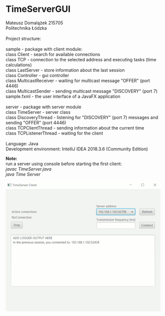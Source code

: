# TimeServerGUI
 
Mateusz Domalążek 215705<br />
Politechnika Łódzka<br />
<br />
Project structure:<br />
<br />
sample - package with client module: <br />
class Client - search for available connections<br />
class TCP - connection to the selected address and executing tasks (time calculations)<br />
class LastServer - store information about the last session<br />
class Controller - gui controller<br />
class MulticastReceiver - waiting for multicast message "OFFER" (port 4446)<br />
class MulticastSender - sending multicast message "DISCOVERY" (port 7)<br />
sample.fxml - the user interface of a JavaFX application<br />
<br />
server - package with server module<br />
class TimeServer - server class<br />
class DiscoveryThread - listening for "DISCOVERY" (port 7) messages and sending "OFFER" (port 4446)<br />
class TCPClientThread - sending information about the current time<br />
class TCPListenerThread - waiting for the client<br />
<br />
Language: Java<br />
Development environment: IntelliJ IDEA 2018.3.6 (Community Edition)<br />

<b>Note:</b><br />
run a server using console before starting the first client:<br />
<i>javac TimeServer.java</i><br />
<i>java Time Server</i><br />

![Alt text](img.gif?raw=true "Title")<br />
